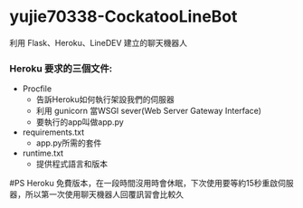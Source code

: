 # yujie70338-CockatooLineBot 
利用 Flask、Heroku、LineDEV 建立的聊天機器人  
### Heroku 要求的三個文件:
* Procfile
  * 告訴Heroku如何執行架設我們的伺服器
  * 利用 gunicorn 當WSGI sever(Web Server Gateway Interface)
  * 要執行的app叫做app.py
* requirements.txt
  * app.py所需的套件
* runtime.txt
  * 提供程式語言和版本  

#PS Heroku 免費版本，在一段時間沒用時會休眠，下次使用要等約15秒重啟伺服器，所以第一次使用聊天機器人回覆訊習會比較久


